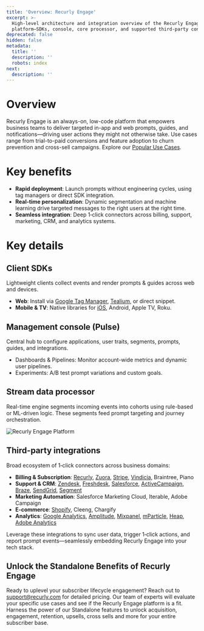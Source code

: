 ```yaml
---
title: 'Overview: Recurly Engage'
excerpt: >-
  High-level architecture and integration overview of the Recurly Engage
  platform—SDKs, console, core processor, and supported third-party connectors.
deprecated: false
hidden: false
metadata:
  title: ''
  description: ''
  robots: index
next:
  description: ''
---
```

# Overview

Recurly Engage is an always-on, low-code platform that empowers business teams to deliver targeted in-app and web prompts, guides, and notifications—driving user actions they might not otherwise take. Use cases range from trial-to-paid conversions and feature adoption to churn prevention and cross-sell campaigns. Explore our [Popular Use Cases](popular-uses).

# Key benefits

* **Rapid deployment**: Launch prompts without engineering cycles, using tag managers or direct SDK integration.
* **Real-time personalization**: Dynamic segmentation and machine learning drive targeted messages to the right users at the right time.
* **Seamless integration**: Deep 1‑click connectors across billing, support, marketing, CRM, and analytics systems.

# Key details

## Client SDKs

Lightweight clients collect events and render prompts & guides across web and devices.

* **Web**: Install via [Google Tag Manager](google-tag-manager), [Tealium](tealium-iq-tag-manager), or direct snippet.
* **Mobile & TV**: Native libraries for [iOS](ios-sdk), Android, Apple TV, Roku.

## Management console (Pulse)

Central hub to configure applications, user traits, segments, prompts, guides, and integrations.

* Dashboards & Pipelines: Monitor account-wide metrics and dynamic user pipelines.
* Experiments: A/B test prompt variations and custom goals.

## Stream data processor

Real-time engine segments incoming events into cohorts using rule-based or ML-driven logic. These segments feed prompt targeting and journey orchestration.

<Image align="center" alt="Recurly Engage Platform" border={false} caption="Recurly Engage Platform" src="https://files.readme.io/2a163da-image.png" />

## Third-party integrations

Broad ecosystem of 1‑click connectors across business domains:

* **Billing & Subscription**: [Recurly](recurly), [Zuora](zuora), [Stripe](stripe), [Vindicia](vindicia), Braintree, Piano
* **Support & CRM**: [Zendesk](zendesk), [Freshdesk](freshdesk), [Salesforce](salesforce), [ActiveCampaign](activecampaign), [Braze](braze), [SendGrid](sendgrid), [Segment](segment)
* **Marketing Automation**: Salesforce Marketing Cloud, Iterable, Adobe Campaign
* **E‑commerce**: [Shopify](shopify), Cleeng, Chargify
* **Analytics**: [Google Analytics](google-analytics), [Amplitude](amplitude), [Mixpanel](mixpanel), [mParticle](mparticle), [Heap](heap), [Adobe Analytics](adobe-analytics)

Leverage these integrations to sync user data, trigger 1‑click actions, and report prompt events—seamlessly embedding Recurly Engage into your tech stack.

## Unlock the Standalone Benefits of Recurly Engage

Ready to uplevel your subscriber lifecycle engagement? Reach out to [support@recurly.com](mailto:support@recurly.com) for detailed pricing. Our team of experts will evaluate your specific use cases and see if the Recurly Engage platform is a fit. Harness the power of our Standalone features to unlock acquisition, engagement, retention, upsells, cross sells and more for your entire subscriber base.